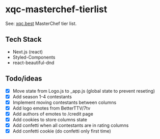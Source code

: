 ﻿# xqc-masterchef-tierlist

See: [xqc.best](https://www.xqc.best/)
MasterChef tier list.

## Tech Stack

- Next.js (react)
- Styled-Components
- react-beautiful-dnd

## Todo/ideas

- [x] Move state from Logo.js to \_app.js (global state to prevent reseting)
- [x] Add season 1-4 contestants
- [x] Implement moving contestants between columns
- [x] Add logo emotes from BetterTTV/7tv
- [x] Add authors of emotes to /credit page
- [x] Add cookies to store columns state
- [x] Add confetti when all contestants are in rating columns
- [x] Add confetti cookie (do confetti only first time)
